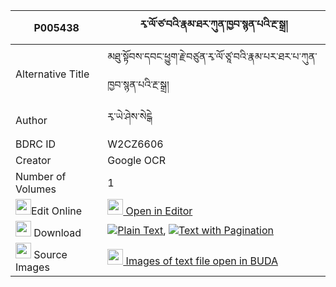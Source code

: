 |P005438|རྭ་ལོ་ཙ་བའི་རྣམ་ཐར་ཀུན་ཁྱབ་སྙན་པའི་རྔ་སྒྲ། 
| --- | --- 
|Alternative Title |མཐུ་སྟོབས་དབང་ཕྱུག་རྗེ་བཙུན་རྭ་ལོ་ཙཱ་བའི་རྣམ་པར་ཐར་པ་ཀུན་ཁྱབ་སྙན་པའི་རྔ་སྒྲ།
|Author| རྭ་ཡེ་ཤེས་སེངྒེ
|BDRC ID | W2CZ6606
|Creator | Google OCR
|Number of Volumes| 1
|<img width="25" src="https://img.icons8.com/color/25/000000/edit-property.png">Edit Online| [<img width="25" src="https://avatars.githubusercontent.com/u/45091458?s=200&v=4"> Open in Editor](http://editor.openpecha.org/P005438)
|<img width="25" src="https://img.icons8.com/fluent/48/000000/download-2.png"/>  Download | [![](https://img.icons8.com/color/20/000000/txt.png)Plain Text](https://github.com/Openpecha/P005438/releases/download/v1/ralo_tsawa_i_namtar_kunkhyab_n_plain_P005438.zip), [![](https://img.icons8.com/color/20/000000/txt.png)Text with Pagination](https://github.com/Openpecha/P005438/releases/download/v1/ralo_tsawa_i_namtar_kunkhyab_n_pages_P005438.zip)
|<img width="25" src="https://img.icons8.com/plasticine/100/000000/pictures-folder.png"/>  Source Images | [<img width="25" src="https://library.bdrc.io/icons/BUDA-small.svg"> Images of text file open in BUDA](https://library.bdrc.io/show/bdr:W2CZ6606)